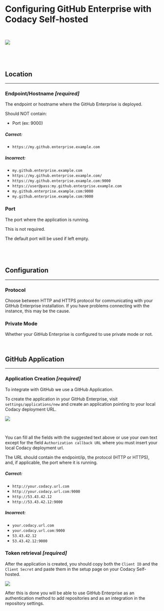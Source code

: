 # Configuring GitHub Enterprise with Codacy Self-hosted

 

![](/images/pasted_image_at_2016_10_24_17_27_720.png)

##  

## Location

------------------------------------------------------------------------

### Endpoint/Hostname ***\[required\]***

The endpoint or hostname where the GitHub Enterprise is deployed.

Should NOT contain:

-   Port (ex: 9000)

##### Correct:

-   `https://my.github.enterprise.example.com`

##### Incorrect:

-   `my.github.enterprise.example.com`
-   `https://my.github.enterprise.example.com/`
-   `https://my.github.enterprise.example.com:9000`
-   `https://user@pass:my.github.enterprise.example.com`
-   `my.github.enterprise.example.com:9000`
-   `my.github.enterprise.example.com:9000`

### Port

The port where the application is running.

This is not required.

The default port will be used if left empty.

##  

## Configuration

------------------------------------------------------------------------

### Protocol

Choose between HTTP and HTTPS protocol for communicating with your
GitHub Enterprise installation. If you have problems connecting with the
instance, this may be the cause.

### Private Mode

Whether your GitHub Enterprise is configured to use private mode or not.

 

## GitHub Application

------------------------------------------------------------------------

### Application Creation ***\[required\]***

To integrate with GitHub we use a GitHub Application.

To create the application in your GitHub Enterprise, visit
`settings/applications/new` and create an application pointing to your
local Codacy deployment URL.

![](https://support.codacy.com/hc/en-us/article_attachments/203971039/Screenshot_2015-04-16_13.55.59.png)

 

You can fill all the fields with the suggested text above or use your
own text except for the field `Authorization callback URL` where you
must insert your local Codacy deployment url.

The URL should contain the endpoint/ip, the protocol (HTTP or HTTPS),
and, if applicable, the port where it is running.

##### Correct:

-   `http://your.codacy.url.com`
-   `http://your.codacy.url.com:9000`
-   `http://53.43.42.12`
-   `http://53.43.42.12:9000`

##### Incorrect:

-   `your.codacy.url.com`
-   `your.codacy.url.com:9000`
-   `53.43.42.12`
-   `53.43.42.12:9000`

### Token retrieval ***\[required\]***

After the application is created, you should copy both the `Client ID`
and the `Client Secret` and paste them in the setup page on your Codacy
Self-hosted.

![](https://support.codacy.com/hc/en-us/article_attachments/204010675/Screenshot_2015-04-16_14.02.55.png)

After this is done you will be able to use GitHub Enterprise as an
authentication method to add repositories and as an integration in the
repository settings.

 
